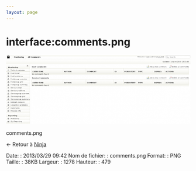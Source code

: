 ```yaml
---
layout: page
---
```


interface:comments.png
======================

[![comments.png](../../assets/media/interface/comments.png@cache=&w=899&h=337 "comments.png")](../../assets/media/interface/comments.png@cache= "Afficher le fichier original")

comments.png

← Retour à [Ninja](../../nagios/addons/ninja.html "nagios:addons:ninja")

Date:
:   2013/03/29 09:42
Nom de fichier:
:   comments.png
Format:
:   PNG
Taille:
:   38KB
Largeur:
:   1278
Hauteur:
:   479

